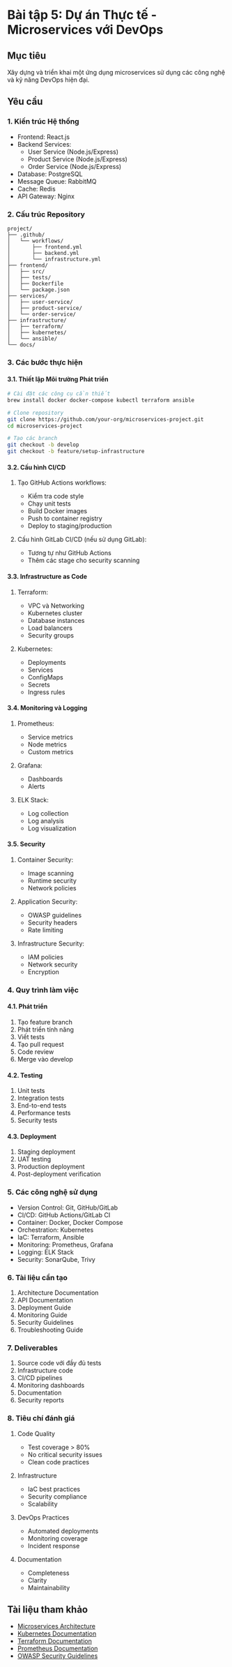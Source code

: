 # Bài tập 5: Dự án Thực tế - Microservices với DevOps

## Mục tiêu
Xây dựng và triển khai một ứng dụng microservices sử dụng các công nghệ và kỹ năng DevOps hiện đại.

## Yêu cầu

### 1. Kiến trúc Hệ thống
- Frontend: React.js
- Backend Services:
  - User Service (Node.js/Express)
  - Product Service (Node.js/Express)
  - Order Service (Node.js/Express)
- Database: PostgreSQL
- Message Queue: RabbitMQ
- Cache: Redis
- API Gateway: Nginx

### 2. Cấu trúc Repository
```
project/
├── .github/
│   └── workflows/
│       ├── frontend.yml
│       ├── backend.yml
│       └── infrastructure.yml
├── frontend/
│   ├── src/
│   ├── tests/
│   ├── Dockerfile
│   └── package.json
├── services/
│   ├── user-service/
│   ├── product-service/
│   └── order-service/
├── infrastructure/
│   ├── terraform/
│   ├── kubernetes/
│   └── ansible/
└── docs/
```

### 3. Các bước thực hiện

#### 3.1. Thiết lập Môi trường Phát triển
```bash
# Cài đặt các công cụ cần thiết
brew install docker docker-compose kubectl terraform ansible

# Clone repository
git clone https://github.com/your-org/microservices-project.git
cd microservices-project

# Tạo các branch
git checkout -b develop
git checkout -b feature/setup-infrastructure
```

#### 3.2. Cấu hình CI/CD
1. Tạo GitHub Actions workflows:
   - Kiểm tra code style
   - Chạy unit tests
   - Build Docker images
   - Push to container registry
   - Deploy to staging/production

2. Cấu hình GitLab CI/CD (nếu sử dụng GitLab):
   - Tương tự như GitHub Actions
   - Thêm các stage cho security scanning

#### 3.3. Infrastructure as Code
1. Terraform:
   - VPC và Networking
   - Kubernetes cluster
   - Database instances
   - Load balancers
   - Security groups

2. Kubernetes:
   - Deployments
   - Services
   - ConfigMaps
   - Secrets
   - Ingress rules

#### 3.4. Monitoring và Logging
1. Prometheus:
   - Service metrics
   - Node metrics
   - Custom metrics

2. Grafana:
   - Dashboards
   - Alerts

3. ELK Stack:
   - Log collection
   - Log analysis
   - Log visualization

#### 3.5. Security
1. Container Security:
   - Image scanning
   - Runtime security
   - Network policies

2. Application Security:
   - OWASP guidelines
   - Security headers
   - Rate limiting

3. Infrastructure Security:
   - IAM policies
   - Network security
   - Encryption

### 4. Quy trình làm việc

#### 4.1. Phát triển
1. Tạo feature branch
2. Phát triển tính năng
3. Viết tests
4. Tạo pull request
5. Code review
6. Merge vào develop

#### 4.2. Testing
1. Unit tests
2. Integration tests
3. End-to-end tests
4. Performance tests
5. Security tests

#### 4.3. Deployment
1. Staging deployment
2. UAT testing
3. Production deployment
4. Post-deployment verification

### 5. Các công nghệ sử dụng
- Version Control: Git, GitHub/GitLab
- CI/CD: GitHub Actions/GitLab CI
- Container: Docker, Docker Compose
- Orchestration: Kubernetes
- IaC: Terraform, Ansible
- Monitoring: Prometheus, Grafana
- Logging: ELK Stack
- Security: SonarQube, Trivy

### 6. Tài liệu cần tạo
1. Architecture Documentation
2. API Documentation
3. Deployment Guide
4. Monitoring Guide
5. Security Guidelines
6. Troubleshooting Guide

### 7. Deliverables
1. Source code với đầy đủ tests
2. Infrastructure code
3. CI/CD pipelines
4. Monitoring dashboards
5. Documentation
6. Security reports

### 8. Tiêu chí đánh giá
1. Code Quality
   - Test coverage > 80%
   - No critical security issues
   - Clean code practices

2. Infrastructure
   - IaC best practices
   - Security compliance
   - Scalability

3. DevOps Practices
   - Automated deployments
   - Monitoring coverage
   - Incident response

4. Documentation
   - Completeness
   - Clarity
   - Maintainability

## Tài liệu tham khảo
- [Microservices Architecture](https://microservices.io/)
- [Kubernetes Documentation](https://kubernetes.io/docs/)
- [Terraform Documentation](https://www.terraform.io/docs/)
- [Prometheus Documentation](https://prometheus.io/docs/)
- [OWASP Security Guidelines](https://owasp.org/www-project-top-ten/) 